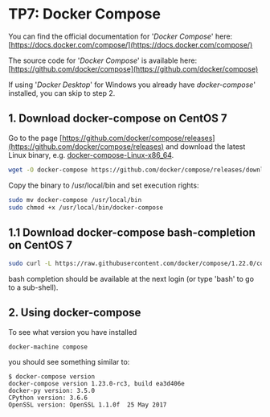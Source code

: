 # TP7: Docker Compose

You can find the official documentation for '*Docker Compose*' here: [https://docs.docker.com/compose/](https://docs.docker.com/compose/)

The source code for '*Docker Compose*' is available here: [https://github.com/docker/compose](https://github.com/docker/compose)

If using '*Docker Desktop*' for Windows you already have *docker-compose*' installed, you can skip to step 2.

## 1. Download docker-compose on CentOS 7

Go to the page [https://github.com/docker/compose/releases](https://github.com/docker/compose/releases) and download the latest Linux binary, e.g. [docker-compose-Linux-x86_64](https://github.com/docker/compose/releases/download/1.23.0-rc3/docker-compose-Linux-x86_64).

```bash
wget -O docker-compose https://github.com/docker/compose/releases/download/1.23.0-rc3/docker-compose-Linux-x86_64
```

Copy the binary to /usr/local/bin and set execution rights:

```bash
sudo mv docker-compose /usr/local/bin
sudo chmod +x /usr/local/bin/docker-compose
```

## 1.1 Download docker-compose bash-completion on CentOS 7

```bash
sudo curl -L https://raw.githubusercontent.com/docker/compose/1.22.0/contrib/completion/bash/docker-compose -o /etc/bash_completion.d/docker-compose
```

bash completion should be available at the next login (or type 'bash' to go to a sub-shell).

## 2. Using docker-compose

To see what version you have installed
```
docker-machine compose
```

you should see something similar to:
```
$ docker-compose version
docker-compose version 1.23.0-rc3, build ea3d406e
docker-py version: 3.5.0
CPython version: 3.6.6
OpenSSL version: OpenSSL 1.1.0f  25 May 2017
```

